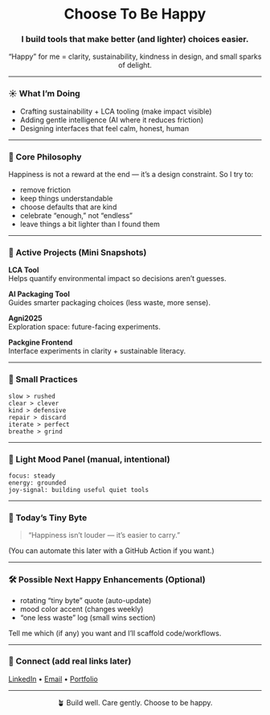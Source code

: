 <div align="center">
  
#  Choose To Be Happy  
### I build tools that make better (and lighter) choices easier.

“Happy” for me = clarity, sustainability, kindness in design, and small sparks of delight.

</div>

---

### ☀️ What I’m Doing
- Crafting sustainability + LCA tooling (make impact visible)
- Adding gentle intelligence (AI where it reduces friction)
- Designing interfaces that feel calm, honest, human

---

### 💛 Core Philosophy
Happiness is not a reward at the end — it’s a design constraint.
So I try to:
- remove friction
- keep things understandable
- choose defaults that are kind
- celebrate “enough,” not “endless”
- leave things a bit lighter than I found them

---

### 🔧 Active Projects (Mini Snapshots)

**LCA Tool**  
Helps quantify environmental impact so decisions aren’t guesses.

**AI Packaging Tool**  
Guides smarter packaging choices (less waste, more sense).

**Agni2025**  
Exploration space: future-facing experiments.

**Packgine Frontend**  
Interface experiments in clarity + sustainable literacy.

---

### 🌿 Small Practices
```
slow > rushed
clear > clever
kind > defensive
repair > discard
iterate > perfect
breathe > grind
```

---

### 🫧 Light Mood Panel (manual, intentional)
```
focus: steady
energy: grounded
joy-signal: building useful quiet tools
```

---

### 🌼 Today’s Tiny Byte
> “Happiness isn’t louder — it’s easier to carry.”

(You can automate this later with a GitHub Action if you want.)

---

### 🛠 Possible Next Happy Enhancements (Optional)
- rotating “tiny byte” quote (auto-update)
- mood color accent (changes weekly)
- “one less waste” log (small wins section)

Tell me which (if any) you want and I’ll scaffold code/workflows.

---

### 🤝 Connect (add real links later)
[LinkedIn]() • [Email]() • [Portfolio]()  

---

<div align="center">
  
🪴 Build well. Care gently. Choose to be happy.

</div>

